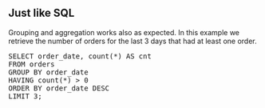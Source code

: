 ## Just like SQL

Grouping and aggregation works also as expected. In this example we retrieve the number of orders for the last 3 days that had at least one order.

<pre id="example">
SELECT order_date, count(*) AS cnt
FROM orders
GROUP BY order_date
HAVING count(*) > 0
ORDER BY order_date DESC
LIMIT 3;
</pre>
